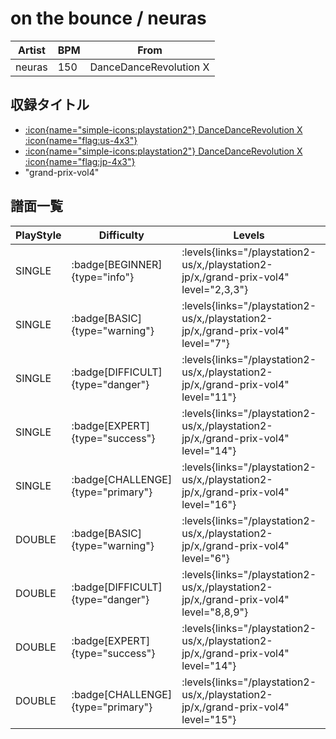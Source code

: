 # on the bounce / neuras

|Artist|BPM|From|
|------|---|----|
|neuras|150|DanceDanceRevolution X|

## 収録タイトル

- [:icon{name="simple-icons:playstation2"} DanceDanceRevolution X :icon{name="flag:us-4x3"}](/playstation2-us/x)
- [:icon{name="simple-icons:playstation2"} DanceDanceRevolution X :icon{name="flag:jp-4x3"}](/playstation2-jp/x)
- "grand-prix-vol4"

## 譜面一覧

|PlayStyle|Difficulty|Levels|Notes|Movie|
|---------|----------|------|-----|-----|
|SINGLE| :badge[BEGINNER]{type="info"}| :levels{links="/playstation2-us/x,/playstation2-jp/x,/grand-prix-vol4" level="2,3,3"}|97/0||
|SINGLE| :badge[BASIC]{type="warning"}| :levels{links="/playstation2-us/x,/playstation2-jp/x,/grand-prix-vol4" level="7"}|197/12||
|SINGLE| :badge[DIFFICULT]{type="danger"}| :levels{links="/playstation2-us/x,/playstation2-jp/x,/grand-prix-vol4" level="11"}|310/16||
|SINGLE| :badge[EXPERT]{type="success"}| :levels{links="/playstation2-us/x,/playstation2-jp/x,/grand-prix-vol4" level="14"}|423/13||
|SINGLE| :badge[CHALLENGE]{type="primary"}| :levels{links="/playstation2-us/x,/playstation2-jp/x,/grand-prix-vol4" level="16"}|482/20||
|DOUBLE| :badge[BASIC]{type="warning"}| :levels{links="/playstation2-us/x,/playstation2-jp/x,/grand-prix-vol4" level="6"}|174/10||
|DOUBLE| :badge[DIFFICULT]{type="danger"}| :levels{links="/playstation2-us/x,/playstation2-jp/x,/grand-prix-vol4" level="8,8,9"}|269/9||
|DOUBLE| :badge[EXPERT]{type="success"}| :levels{links="/playstation2-us/x,/playstation2-jp/x,/grand-prix-vol4" level="14"}|404/13||
|DOUBLE| :badge[CHALLENGE]{type="primary"}| :levels{links="/playstation2-us/x,/playstation2-jp/x,/grand-prix-vol4" level="15"}|469/20||
